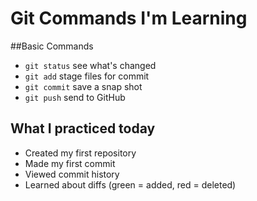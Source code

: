# Git Commands I'm Learning

##Basic Commands

- `git status` see what's changed
- `git add` stage files for commit
- `git commit` save a snap shot
- `git push` send to GitHub

## What I practiced today 
- Created my first repository
- Made my first commit
- Viewed commit history
- Learned about diffs (green = added, red = deleted)
